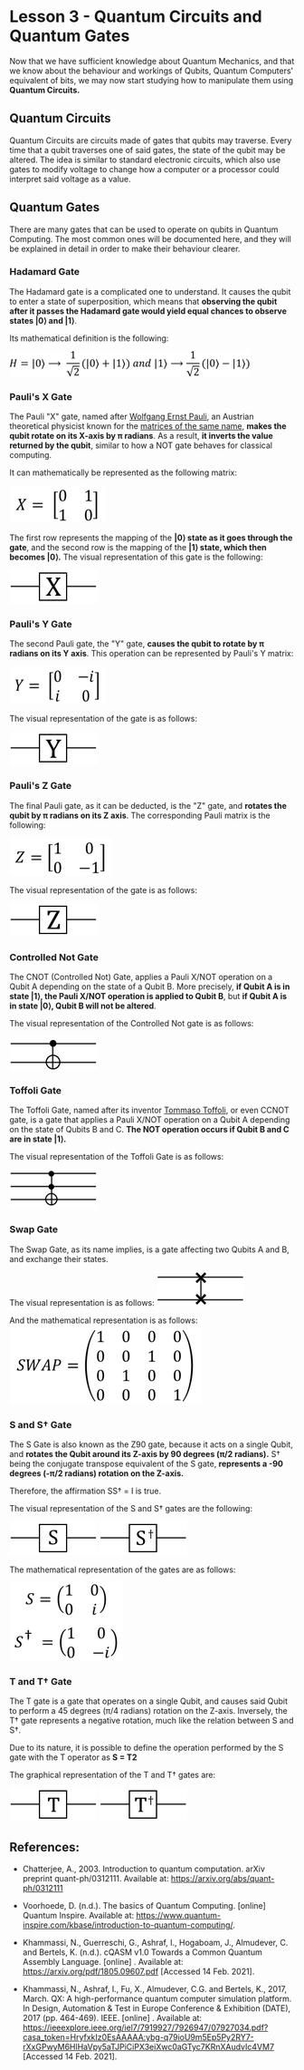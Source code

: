 <h1 class="centered">Lesson 3 - Quantum Circuits and Quantum Gates</h1>

Now that we have sufficient knowledge about Quantum Mechanics, and that we know about the behaviour and workings of
Qubits, Quantum Computers' equivalent of bits, we may now start studying how to manipulate them using **Quantum Circuits.**

## Quantum Circuits

Quantum Circuits are circuits made of gates that qubits may traverse. Every time that a qubit traverses one of said
gates, the state of the qubit may be altered. The idea is similar to standard electronic circuits, which also
use gates to modify voltage to change how a computer or a processor could interpret said voltage as a value.

## Quantum Gates

There are many gates that can be used to operate on qubits in Quantum Computing. The most common ones will be
documented here, and they will be explained in detail in order to make their behaviour clearer.

<h3 class="h3-subheader">Hadamard Gate</h3>

The Hadamard gate is a complicated one to understand. It causes the qubit to enter a state of superposition, 
which means that **observing the qubit after it passes the Hadamard gate would yield equal chances to observe states |0⟩ and |1⟩**.

Its mathematical definition is the following:

<img class="img-block centered" src="img/lesson03/hadamard-math.png">

<h3 class="h3-subheader">Pauli's X Gate</h3>

The Pauli "X" gate, named after [Wolfgang Ernst Pauli][w-pauli], an Austrian theoretical physicist known for the [matrices of the same name][pauli-matrices], **makes the qubit rotate on its X-axis by π radians**. As a result, **it inverts the value returned by the qubit**, similar to how a NOT gate behaves for classical computing.

It can mathematically be represented as the following matrix:

<img class="img-block centered" src="img/lesson03/pauli-x.png">

The first row represents the mapping of the **|0⟩ state as it goes through the gate**, and the second row is
the mapping of the **|1⟩ state, which then becomes |0⟩.** The visual representation of this gate is the following:

<img class="img-block centered" src="img/lesson03/pauli-x-gate.png">

<h3 class="h3-subheader">Pauli's Y Gate</h3>

The second Pauli gate, the "Y" gate, **causes the qubit to rotate by π radians on its Y axis**. This operation can be represented by Pauli's Y matrix:

<img class="img-block centered" src="img/lesson03/pauli-y.png">

The visual representation of the gate is as follows:

<img class="img-block centered" src="img/lesson03/pauli-y-gate.png">

<h3 class="h3-subheader">Pauli's Z Gate</h3>

The final Pauli gate, as it can be deducted, is the "Z" gate, and **rotates the qubit by π radians on its Z axis**. The corresponding Pauli matrix is the following:

<img class="img-block centered" src="img/lesson03/pauli-z.png">

The visual representation of the gate is as follows:

<img class="img-block centered" src="img/lesson03/pauli-z-gate.png">

<h3 class="h3-subheader">Controlled Not Gate</h3>

The CNOT (Controlled Not) Gate, applies a Pauli X/NOT operation on a Qubit A depending on the state of a Qubit B.
More precisely, **if Qubit A is in state |1⟩, the Pauli X/NOT operation is applied to Qubit B**,
but **if Qubit A is in state |0⟩, Qubit B will not be altered**.

<!-- TODO: Add a mathematical description of Controlled Not Gate -->

The visual representation of the Controlled Not gate is as follows:

<img class="img-block centered" src="img/lesson03/cnot-gate.png">

<h3 class="h3-subheader">Toffoli Gate</h3>

The Toffoli Gate, named after its inventor [Tommaso Toffoli][toffoli-page], or even CCNOT gate, is a gate that
applies a Pauli X/NOT operation on a Qubit A depending on the state of Qubits B and C. 
**The NOT operation occurs if Qubit B and C are in state |1⟩.**

The visual representation of the Toffoli Gate is as follows:

<img class="img-block centered" src="img/lesson03/toffoli-gate.png">

<h3 class="h3-subheader">Swap Gate</h3>

The Swap Gate, as its name implies, is a gate affecting two Qubits A and B, and exchange their states.

The visual representation is as follows:
<img class="img-block centered" src="img/lesson03/swap-gate.png">

And the mathematical representation is as follows:
<img class="img-block centered" src="img/lesson03/swap-math.png">

<h3 class="h3-subheader">S and S<span class="math-formula math-exponent">†</span> Gate</h3>

The S Gate is also known as the Z90 gate, because it acts on a single Qubit, and **rotates the Qubit around its Z-axis by 90 degrees (π/2 radians).** S<span class="math-formula math-exponent">†</span> being the conjugate transpose equivalent of the S gate, **represents a -90 degrees (-π/2 radians) rotation on the Z-axis.**

Therefore, the affirmation <span class="math-formula">SS<span class="math-formula math-exponent">†</span> = I</span> is true.

The visual representation of the S and S<span class="math-formula math-exponent">†</span> gates are the following:

<img class="img-block centered" src="img/lesson03/s-gate.png">
<img class="img-block centered" src="img/lesson03/s-dagger-gate.png">

The mathematical representation of the gates are as follows:

<img class="img-block centered" src="img/lesson03/s-gate-math.png">

<h3 class="h3-subheader">T and T<span class="math-formula math-exponent">†</span> Gate</h3>

The T gate is a gate that operates on a single Qubit, and causes said Qubit to perform a 45 degrees (π/4 radians) rotation on the Z-axis. Inversely, the T<span class="math-formula math-exponent">†</span> gate represents a negative rotation, much like the relation between S and S<span class="math-formula math-exponent">†</span>.

Due to its nature, it is possible to define the operation performed by the S gate with the T operator as **S = T<span class="math-formula math-exponent">2</span>**

The graphical representation of the T and T<span class="math-formula math-exponent">†</span> gates are:

<img class="img-block centered" src="img/lesson03/t-gate.png">
<img class="img-block centered" src="img/lesson03/t-dagger-gate.png">

## References:

- Chatterjee, A., 2003. Introduction to quantum computation. arXiv preprint quant-ph/0312111. Available at: https://arxiv.org/abs/quant-ph/0312111

- Voorhoede, D. (n.d.). The basics of Quantum Computing. \[online\] Quantum Inspire. Available at: https://www.quantum-inspire.com/kbase/introduction-to-quantum-computing/.

- Khammassi, N., Guerreschi, G., Ashraf, I., Hogaboam, J., Almudever, C. and Bertels, K. (n.d.). cQASM v1.0 Towards a Common Quantum Assembly Language. \[online\] . Available at: https://arxiv.org/pdf/1805.09607.pdf [Accessed 14 Feb. 2021].

- Khammassi, N., Ashraf, I., Fu, X., Almudever, C.G. and Bertels, K., 2017, March. QX: A high-performance quantum computer simulation platform. In Design, Automation & Test in Europe Conference & Exhibition (DATE), 2017 (pp. 464-469). IEEE. \[online\] . Available at: https://ieeexplore.ieee.org/iel7/7919927/7926947/07927034.pdf?casa_token=HryfxkIz0EsAAAAA:ybg-q79ioU9m5Ep5Py2RY7-rXxGPwyM6HlHaVpy5aTJPiCiPX3eiXwc0aGTyc7KRnXAudvIc4VM7 [Accessed 14 Feb. 2021].

[w-pauli]: https://en.wikipedia.org/wiki/Wolfgang_Pauli
[pauli-matrices]: https://en.wikipedia.org/wiki/Pauli_matrices
[toffoli-page]: https://en.wikipedia.org/wiki/Tommaso_Toffoli